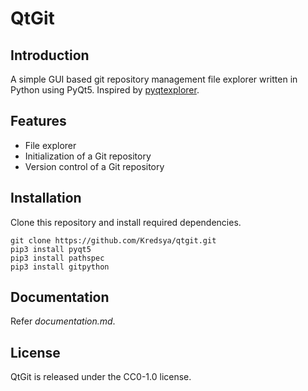 # QtGit

## Introduction

A simple GUI based git repository management file explorer written in Python using PyQt5. Inspired by [pyqtexplorer](https://github.com/adesfontaines/pyqtexplorer).

## Features

* File explorer
* Initialization of a Git repository
* Version control of a Git repository

## Installation

Clone this repository and install required dependencies.

```shell
git clone https://github.com/Kredsya/qtgit.git
pip3 install pyqt5
pip3 install pathspec
pip3 install gitpython
```

## Documentation

Refer *documentation.md*.

## License

QtGit is released under the CC0-1.0 license.
